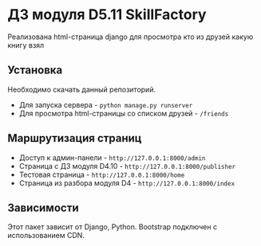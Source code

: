 # ДЗ модуля D5.11 SkillFactory

Реализована html-страница django для просмотра кто из друзей какую книгу взял

## Установка

Необходимо скачать данный репозиторий. 
* Для запуска сервера -  `python manage.py runserver`
* Для просмотра html-страницы со списком друзей - `/friends`

## Маршрутизация страниц
* Доступ к админ-панели - `http://127.0.0.1:8000/admin`
* Страница с ДЗ модуля D4.10 - `http://127.0.0.1:8000/publisher`
* Тестовая страница - `http://127.0.0.1:8000/home`
* Страница из разбора модуля D4 - `http://127.0.0.1:8000/index`

## Зависимости

Этот пакет зависит от Django, Python. Bootstrap подключен с использованием CDN.
